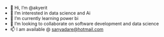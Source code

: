 - 👋 Hi, I’m @akyerit
- 👀 I’m interested in data science and Ai
- 🌱 I’m currently learning power bi
- 💞️ I’m looking to collaborate on software development and data science
- 📫 I am available @ sanyadare@hotmail.com

<!---
akyerit/akyerit is a ✨ special ✨ repository because its `README.md` (this file) appears on your GitHub profile.
You can click the Preview link to take a look at your changes.
--->
